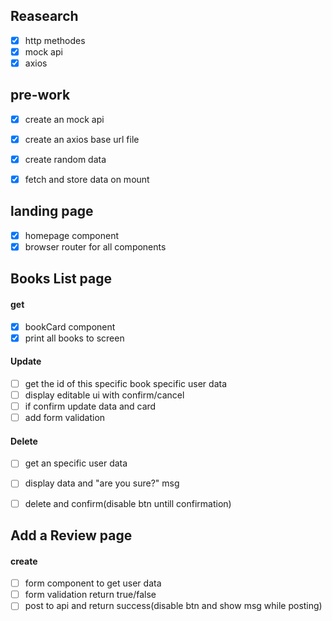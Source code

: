 ## Reasearch

- [x] http methodes
- [x] mock api
- [x] axios

## pre-work

- [x] create an mock api 
- [x] create an axios base url file
- [x] create random data
- [x] fetch and store data on mount


## landing page

- [x] homepage component
- [x] browser router for all components

## Books List page

#### get 

- [x] bookCard component
- [x] print all books to screen

#### Update

- [ ] get the id of this specific book specific user data
- [ ] display editable ui with confirm/cancel
- [ ] if confirm update data and card
- [ ] add form validation 

#### Delete

- [ ] get an specific user data
- [ ] display data and "are you sure?" msg
- [ ] delete and confirm(disable btn untill confirmation)


## Add a Review page

#### create

- [ ] form component to get user data
- [ ] form validation return true/false 
- [ ] post to api and return success(disable btn and show msg while posting) 